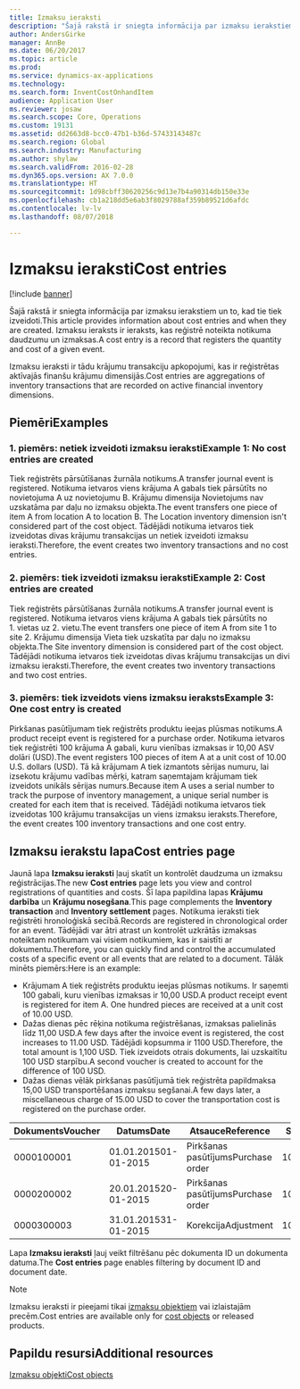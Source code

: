 ```yaml
---
title: Izmaksu ieraksti
description: "Šajā rakstā ir sniegta informācija par izmaksu ierakstiem un to, kad tie tiek izveidoti. Izmaksu ieraksts ir ieraksts, kas reģistrē noteikta notikuma daudzumu un izmaksas."
author: AndersGirke
manager: AnnBe
ms.date: 06/20/2017
ms.topic: article
ms.prod: 
ms.service: dynamics-ax-applications
ms.technology: 
ms.search.form: InventCostOnhandItem
audience: Application User
ms.reviewer: josaw
ms.search.scope: Core, Operations
ms.custom: 19131
ms.assetid: dd2663d8-bcc0-47b1-b36d-57433143487c
ms.search.region: Global
ms.search.industry: Manufacturing
ms.author: shylaw
ms.search.validFrom: 2016-02-28
ms.dyn365.ops.version: AX 7.0.0
ms.translationtype: HT
ms.sourcegitcommit: 1d98cbff30620256c9d13e7b4a90314db150e33e
ms.openlocfilehash: cb1a218dd5e6ab3f8029788af359b89521d6afdc
ms.contentlocale: lv-lv
ms.lasthandoff: 08/07/2018

---
```


# <a name="cost-entries"></a><span data-ttu-id="9ae6d-104">Izmaksu ieraksti</span><span class="sxs-lookup"><span data-stu-id="9ae6d-104">Cost entries</span></span>

[!include [banner](../includes/banner.md)]

<span data-ttu-id="9ae6d-105">Šajā rakstā ir sniegta informācija par izmaksu ierakstiem un to, kad tie tiek izveidoti.</span><span class="sxs-lookup"><span data-stu-id="9ae6d-105">This article provides information about cost entries and when they are created.</span></span> <span data-ttu-id="9ae6d-106">Izmaksu ieraksts ir ieraksts, kas reģistrē noteikta notikuma daudzumu un izmaksas.</span><span class="sxs-lookup"><span data-stu-id="9ae6d-106">A cost entry is a record that registers the quantity and cost of a given event.</span></span>

<span data-ttu-id="9ae6d-107">Izmaksu ieraksti ir tādu krājumu transakciju apkopojumi, kas ir reģistrētas aktīvajās finanšu krājumu dimensijās.</span><span class="sxs-lookup"><span data-stu-id="9ae6d-107">Cost entries are aggregations of inventory transactions that are recorded on active financial inventory dimensions.</span></span>

## <a name="examples"></a><span data-ttu-id="9ae6d-108">Piemēri</span><span class="sxs-lookup"><span data-stu-id="9ae6d-108">Examples</span></span>
### <a name="example-1-no-cost-entries-are-created"></a><span data-ttu-id="9ae6d-109">1. piemērs: netiek izveidoti izmaksu ieraksti</span><span class="sxs-lookup"><span data-stu-id="9ae6d-109">Example 1: No cost entries are created</span></span>

<span data-ttu-id="9ae6d-110">Tiek reģistrēts pārsūtīšanas žurnāla notikums.</span><span class="sxs-lookup"><span data-stu-id="9ae6d-110">A transfer journal event is registered.</span></span> <span data-ttu-id="9ae6d-111">Notikuma ietvaros viens krājuma A gabals tiek pārsūtīts no novietojuma A uz novietojumu B. Krājumu dimensija Novietojums nav uzskatāma par daļu no izmaksu objekta.</span><span class="sxs-lookup"><span data-stu-id="9ae6d-111">The event transfers one piece of item A from location A to location B. The Location inventory dimension isn't considered part of the cost object.</span></span> <span data-ttu-id="9ae6d-112">Tādējādi notikuma ietvaros tiek izveidotas divas krājumu transakcijas un netiek izveidoti izmaksu ieraksti.</span><span class="sxs-lookup"><span data-stu-id="9ae6d-112">Therefore, the event creates two inventory transactions and no cost entries.</span></span>

### <a name="example-2-cost-entries-are-created"></a><span data-ttu-id="9ae6d-113">2. piemērs: tiek izveidoti izmaksu ieraksti</span><span class="sxs-lookup"><span data-stu-id="9ae6d-113">Example 2: Cost entries are created</span></span>

<span data-ttu-id="9ae6d-114">Tiek reģistrēts pārsūtīšanas žurnāla notikums.</span><span class="sxs-lookup"><span data-stu-id="9ae6d-114">A transfer journal event is registered.</span></span> <span data-ttu-id="9ae6d-115">Notikuma ietvaros viens krājuma A gabals tiek pārsūtīts no 1. vietas uz 2. vietu.</span><span class="sxs-lookup"><span data-stu-id="9ae6d-115">The event transfers one piece of item A from site 1 to site 2.</span></span> <span data-ttu-id="9ae6d-116">Krājumu dimensija Vieta tiek uzskatīta par daļu no izmaksu objekta.</span><span class="sxs-lookup"><span data-stu-id="9ae6d-116">The Site inventory dimension is considered part of the cost object.</span></span> <span data-ttu-id="9ae6d-117">Tādējādi notikuma ietvaros tiek izveidotas divas krājumu transakcijas un divi izmaksu ieraksti.</span><span class="sxs-lookup"><span data-stu-id="9ae6d-117">Therefore, the event creates two inventory transactions and two cost entries.</span></span>

### <a name="example-3-one-cost-entry-is-created"></a><span data-ttu-id="9ae6d-118">3. piemērs: tiek izveidots viens izmaksu ieraksts</span><span class="sxs-lookup"><span data-stu-id="9ae6d-118">Example 3: One cost entry is created</span></span>

<span data-ttu-id="9ae6d-119">Pirkšanas pasūtījumam tiek reģistrēts produktu ieejas plūsmas notikums.</span><span class="sxs-lookup"><span data-stu-id="9ae6d-119">A product receipt event is registered for a purchase order.</span></span> <span data-ttu-id="9ae6d-120">Notikuma ietvaros tiek reģistrēti 100 krājuma A gabali, kuru vienības izmaksas ir 10,00 ASV dolāri (USD).</span><span class="sxs-lookup"><span data-stu-id="9ae6d-120">The event registers 100 pieces of item A at a unit cost of 10.00 U.S. dollars (USD).</span></span> <span data-ttu-id="9ae6d-121">Tā kā krājumam A tiek izmantots sērijas numuru, lai izsekotu krājumu vadības mērķi, katram saņemtajam krājumam tiek izveidots unikāls sērijas numurs.</span><span class="sxs-lookup"><span data-stu-id="9ae6d-121">Because item A uses a serial number to track the purpose of inventory management, a unique serial number is created for each item that is received.</span></span> <span data-ttu-id="9ae6d-122">Tādējādi notikuma ietvaros tiek izveidotas 100 krājumu transakcijas un viens izmaksu ieraksts.</span><span class="sxs-lookup"><span data-stu-id="9ae6d-122">Therefore, the event creates 100 inventory transactions and one cost entry.</span></span>

## <a name="cost-entries-page"></a><span data-ttu-id="9ae6d-123">Izmaksu ierakstu lapa</span><span class="sxs-lookup"><span data-stu-id="9ae6d-123">Cost entries page</span></span>
<span data-ttu-id="9ae6d-124">Jaunā lapa **Izmaksu ieraksti** ļauj skatīt un kontrolēt daudzuma un izmaksu reģistrācijas.</span><span class="sxs-lookup"><span data-stu-id="9ae6d-124">The new **Cost entries** page lets you view and control registrations of quantities and costs.</span></span> <span data-ttu-id="9ae6d-125">Šī lapa papildina lapas **Krājumu darbība** un **Krājumu nosegšana**.</span><span class="sxs-lookup"><span data-stu-id="9ae6d-125">This page complements the **Inventory transaction** and **Inventory settlement** pages.</span></span> <span data-ttu-id="9ae6d-126">Notikuma ieraksti tiek reģistrēti hronoloģiskā secībā.</span><span class="sxs-lookup"><span data-stu-id="9ae6d-126">Records are registered in chronological order for an event.</span></span> <span data-ttu-id="9ae6d-127">Tādējādi var ātri atrast un kontrolēt uzkrātās izmaksas noteiktam notikumam vai visiem notikumiem, kas ir saistīti ar dokumentu.</span><span class="sxs-lookup"><span data-stu-id="9ae6d-127">Therefore, you can quickly find and control the accumulated costs of a specific event or all events that are related to a document.</span></span> <span data-ttu-id="9ae6d-128">Tālāk minēts piemērs:</span><span class="sxs-lookup"><span data-stu-id="9ae6d-128">Here is an example:</span></span>

-   <span data-ttu-id="9ae6d-129">Krājumam A tiek reģistrēts produktu ieejas plūsmas notikums. Ir saņemti 100 gabali, kuru vienības izmaksas ir 10,00 USD.</span><span class="sxs-lookup"><span data-stu-id="9ae6d-129">A product receipt event is registered for item A. One hundred pieces are received at a unit cost of 10.00 USD.</span></span>
-   <span data-ttu-id="9ae6d-130">Dažas dienas pēc rēķina notikuma reģistrēšanas, izmaksas palielinās līdz 11,00 USD.</span><span class="sxs-lookup"><span data-stu-id="9ae6d-130">A few days after the invoice event is registered, the cost increases to 11.00 USD.</span></span> <span data-ttu-id="9ae6d-131">Tādējādi kopsumma ir 1100 USD.</span><span class="sxs-lookup"><span data-stu-id="9ae6d-131">Therefore, the total amount is 1,100 USD.</span></span> <span data-ttu-id="9ae6d-132">Tiek izveidots otrais dokuments, lai uzskaitītu 100 USD starpību.</span><span class="sxs-lookup"><span data-stu-id="9ae6d-132">A second voucher is created to account for the difference of 100 USD.</span></span>
-   <span data-ttu-id="9ae6d-133">Dažas dienas vēlāk pirkšanas pasūtījumā tiek reģistrēta papildmaksa 15,00 USD transportēšanas izmaksu segšanai.</span><span class="sxs-lookup"><span data-stu-id="9ae6d-133">A few days later, a miscellaneous charge of 15.00 USD to cover the transportation cost is registered on the purchase order.</span></span>

| <span data-ttu-id="9ae6d-134">Dokuments</span><span class="sxs-lookup"><span data-stu-id="9ae6d-134">Voucher</span></span> | <span data-ttu-id="9ae6d-135">Datums</span><span class="sxs-lookup"><span data-stu-id="9ae6d-135">Date</span></span>       | <span data-ttu-id="9ae6d-136">Atsauce</span><span class="sxs-lookup"><span data-stu-id="9ae6d-136">Reference</span></span>      | <span data-ttu-id="9ae6d-137">Skaits</span><span class="sxs-lookup"><span data-stu-id="9ae6d-137">Number</span></span> | <span data-ttu-id="9ae6d-138">Laidiena ID</span><span class="sxs-lookup"><span data-stu-id="9ae6d-138">Lot ID</span></span>  | <span data-ttu-id="9ae6d-139">Daudzums</span><span class="sxs-lookup"><span data-stu-id="9ae6d-139">Quantity</span></span> | <span data-ttu-id="9ae6d-140">Summa</span><span class="sxs-lookup"><span data-stu-id="9ae6d-140">Amount</span></span>  |
|---------|------------|----------------|--------|---------|---------------|----|
| <span data-ttu-id="9ae6d-141">00001</span><span class="sxs-lookup"><span data-stu-id="9ae6d-141">00001</span></span>   | <span data-ttu-id="9ae6d-142">01.01.2015</span><span class="sxs-lookup"><span data-stu-id="9ae6d-142">01-01-2015</span></span> | <span data-ttu-id="9ae6d-143">Pirkšanas pasūtījums</span><span class="sxs-lookup"><span data-stu-id="9ae6d-143">Purchase order</span></span> | <span data-ttu-id="9ae6d-144">100001</span><span class="sxs-lookup"><span data-stu-id="9ae6d-144">100001</span></span> | <span data-ttu-id="9ae6d-145">0000101</span><span class="sxs-lookup"><span data-stu-id="9ae6d-145">0000101</span></span> | <span data-ttu-id="9ae6d-146">100,00</span><span class="sxs-lookup"><span data-stu-id="9ae6d-146">100.00</span></span>   | <span data-ttu-id="9ae6d-147">1000,00</span><span class="sxs-lookup"><span data-stu-id="9ae6d-147">1000.00</span></span> |
| <span data-ttu-id="9ae6d-148">00002</span><span class="sxs-lookup"><span data-stu-id="9ae6d-148">00002</span></span>   | <span data-ttu-id="9ae6d-149">20.01.2015</span><span class="sxs-lookup"><span data-stu-id="9ae6d-149">20-01-2015</span></span> | <span data-ttu-id="9ae6d-150">Pirkšanas pasūtījums</span><span class="sxs-lookup"><span data-stu-id="9ae6d-150">Purchase order</span></span> | <span data-ttu-id="9ae6d-151">100001</span><span class="sxs-lookup"><span data-stu-id="9ae6d-151">100001</span></span> | <span data-ttu-id="9ae6d-152">0000101</span><span class="sxs-lookup"><span data-stu-id="9ae6d-152">0000101</span></span> |          | <span data-ttu-id="9ae6d-153">100,00</span><span class="sxs-lookup"><span data-stu-id="9ae6d-153">100.00</span></span>  |
| <span data-ttu-id="9ae6d-154">00003</span><span class="sxs-lookup"><span data-stu-id="9ae6d-154">00003</span></span>   | <span data-ttu-id="9ae6d-155">31.01.2015</span><span class="sxs-lookup"><span data-stu-id="9ae6d-155">31-01-2015</span></span> | <span data-ttu-id="9ae6d-156">Korekcija</span><span class="sxs-lookup"><span data-stu-id="9ae6d-156">Adjustment</span></span>     | <span data-ttu-id="9ae6d-157">100001</span><span class="sxs-lookup"><span data-stu-id="9ae6d-157">100001</span></span> | <span data-ttu-id="9ae6d-158">0000101</span><span class="sxs-lookup"><span data-stu-id="9ae6d-158">0000101</span></span> |          | <span data-ttu-id="9ae6d-159">15,00</span><span class="sxs-lookup"><span data-stu-id="9ae6d-159">15.00</span></span>   |

<span data-ttu-id="9ae6d-160">Lapa **Izmaksu ieraksti** ļauj veikt filtrēšanu pēc dokumenta ID un dokumenta datuma.</span><span class="sxs-lookup"><span data-stu-id="9ae6d-160">The **Cost entries** page enables filtering by document ID and document date.</span></span> 

> [!NOTE]
> <span data-ttu-id="9ae6d-161">Izmaksu ieraksti ir pieejami tikai [izmaksu objektiem](cost-object.md) vai izlaistajām precēm.</span><span class="sxs-lookup"><span data-stu-id="9ae6d-161">Cost entries are available only for [cost objects](cost-object.md) or released products.</span></span>

<a name="additional-resources"></a><span data-ttu-id="9ae6d-162">Papildu resursi</span><span class="sxs-lookup"><span data-stu-id="9ae6d-162">Additional resources</span></span>
--------

[<span data-ttu-id="9ae6d-163">Izmaksu objekti</span><span class="sxs-lookup"><span data-stu-id="9ae6d-163">Cost objects</span></span>](cost-object.md)




